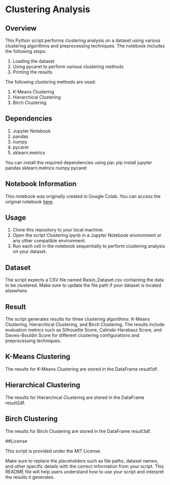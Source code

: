 # Clustering Analysis

## Overview

This Python script performs clustering analysis on a dataset using various clustering algorithms and preprocessing techniques.
The notebook includes the following steps:
1. Loading the dataset
2. Using pycaret to perform various clustering methods
3. Printing the results

The following clustering methods are used:
1. K-Means Clustering
2. Hierarchical Clustering
3. Birch Clustering

## Dependencies
1. Jupyter Notebook
2. pandas
3. numpy
4. pycaret
5. sklearn.metrics

You can install the required dependencies using pip:
pip install jupyter pandas sklearn.metrics numpy pycaret

## Notebook Information

This notebook was originally created in Google Colab. You can access the original notebook [here](https://colab.research.google.com/drive/15gpAww3HiQ3kRRLWp5qcxjKl4HOrqZ9h).

## Usage

1. Clone this repository to your local machine.
2. Open the script Clustering.ipynb in a Jupyter Notebook environment or any other compatible environment.
3. Run each cell in the notebook sequentially to perform clustering analysis on your dataset.

## Dataset

The script expects a CSV file named Raisin_Dataset.csv containing the data to be clustered. Make sure to update the file path if your dataset is located elsewhere.

## Result

The script generates results for three clustering algorithms: K-Means Clustering, Hierarchical Clustering, and Birch Clustering. The results include evaluation metrics such as Silhouette Score, Calinski-Harabasz Score, and Davies-Bouldin Score for different clustering configurations and preprocessing techniques.

## K-Means Clustering

The results for K-Means Clustering are stored in the DataFrame result1df.

## Hierarchical Clustering

The results for Hierarchical Clustering are stored in the DataFrame result2df.

## Birch Clustering

The results for Birch Clustering are stored in the DataFrame result3df.

##License

This script is provided under the MIT License.


Make sure to replace the placeholders such as file paths, dataset names, and other specific details with the correct information from your script. This README file will help users understand how to use your script and interpret the results it generates.

